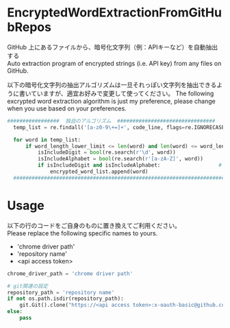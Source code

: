 # EncryptedWordExtractionFromGitHubRepos

GitHub 上にあるファイルから、暗号化文字列（例：APIキーなど）を自動抽出する<br>
Auto extraction program of encrypted strings (i.e. API key) from any files on GitHub.

以下の暗号化文字列の抽出アルゴリズムは一旦それっぽい文字列を抽出できるように書いていますが、適宜お好みで変更して使ってください。
The following excrypted word extraction algorithm is just my preference, please change when you use based on your preferences.

```python
#################  独自のアルゴリズム  ################################
  temp_list = re.findall('[a-z0-9\+=]+', code_line, flags=re.IGNORECASE)

  for word in temp_list:
      if word_length_lower_limit <= len(word) and len(word) <= word_length_upper_limit: # 文字列の長さをチェック
          isIncludeDigit = bool(re.search(r'\d', word))
          isIncludeAlphabet = bool(re.search(r'[a-zA-Z]', word))
          if isIncludeDigit and isIncludeAlphabet:                   # 文字列に英字と数字両方あるかどうかチェック
              encrypted_word_list.append(word)
  #######################################################################
```


# Usage

以下の行のコードをご自身のものに置き換えてご利用ください。<br>
Please replace the following specific names to yours.

  - 'chrome driver path'
  - 'repository name'
  - \<api access token\>

```python
chrome_driver_path = 'chrome driver path'

# git関連の設定
repository_path = 'repository name'
if not os.path.isdir(repository_path):
    git.Git().clone("https://<api access token>:x-oauth-basic@github.com/<your github domain>/" + repository_path + ".git")
else:
    pass
```


